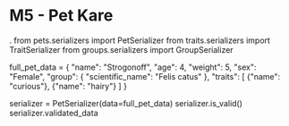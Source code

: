# M5 - Pet Kare
 .
from pets.serializers import PetSerializer
from traits.serializers import TraitSerializer
from groups.serializers import GroupSerializer

 full_pet_data = {
  "name": "Strogonoff",
  "age": 4,
  "weight": 5,
  "sex": "Female",
  "group": {
    "scientific_name": "Felis catus"
  },
  "traits": [
    {"name": "curious"},
    {"name": "hairy"}
  ]
}


serializer = PetSerializer(data=full_pet_data)
serializer.is_valid()
serializer.validated_data